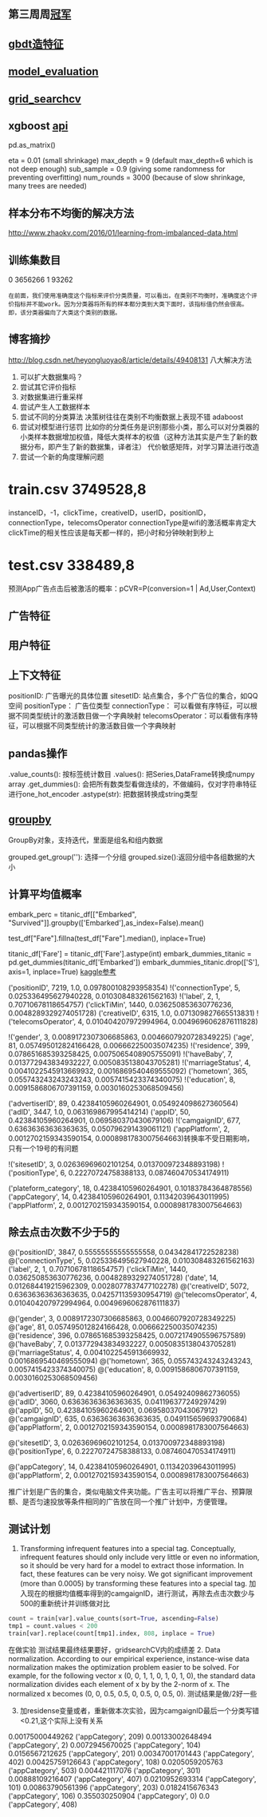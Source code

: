 ## 第三周周[冠军](https://mp.weixin.qq.com/s?__biz=MzIzMzgzOTUxNA==&mid=2247483744&idx=1&sn=9047363de25d34f68c73aec1b2d60152&chksm=e8fecf95df8946833f72cde2d77ea1d37cb61716b322d566bd35d3f6e6911b0501b49630aceb&scene=0&pass_ticket=Co8P5rzD4IiIM8T07ZtbM%2BPex1nHhxHlTWchrTphSYhSOct0S1YpEqViVqty9Mz2#rd)
## [gbdt造特征](http://breezedeus.github.io/2014/11/19/breezedeus-feature-mining-gbdt.html)
## [model_evaluation](http://scikit-learn.org/stable/modules/model_evaluation.html#scoring-parameter)
## [grid_searchcv](http://scikit-learn.org/stable/modules/generated/sklearn.model_selection.GridSearchCV.html#sklearn.model_selection.GridSearchCV)
## xgboost [api](http://xgboost.readthedocs.io/en/latest/python/python_api.html#module-xgboost.sklearn)
<!--获得对应矩阵-->
pd.as_matrix()

 <!--parameter-->
eta = 0.01 (small shrinkage)
max_depth = 9 (default max_depth=6 which is not deep enough)
sub_sample = 0.9 (giving some randomness for preventing overfitting)
num_rounds = 3000 (because of slow shrinkage, many trees are needed)


## 样本分布不均衡的解决方法
http://www.zhaokv.com/2016/01/learning-from-imbalanced-data.html

## 训练集数目
0    3656266
1      93262
```
在前面，我们使用准确度这个指标来评价分类质量，可以看出，在类别不均衡时，准确度这个评价指标并不能work。因为分类器将所有的样本都分类到大类下面时，该指标值仍然会很高。即，该分类器偏向了大类这个类别的数据。
```
## 博客摘抄
http://blog.csdn.net/heyongluoyao8/article/details/49408131
八大解决方法
1. 可以扩大数据集吗？ 
2. 尝试其它评价指标 
3. 对数据集进行重采样 
4. 尝试产生人工数据样本 
5. 尝试不同的分类算法 
    决策树往往在类别不均衡数据上表现不错
    adaboost
6. 尝试对模型进行惩罚 
    比如你的分类任务是识别那些小类，那么可以对分类器的小类样本数据增加权值，降低大类样本的权值（这种方法其实是产生了新的数据分布，即产生了新的数据集，译者注）
    代价敏感矩阵，对学习算法进行改造
7. 尝试一个新的角度理解问题 

# train.csv 3749528,8
instanceID，-1，clickTime，creativeID，userID，positionID，connectionType，telecomsOperator
connectionType是wifi的激活概率肯定大
clickTime的相关性应该是每天都一样的，把小时和分钟映射到秒上
# test.csv 338489,8

预测App广告点击后被激活的概率：pCVR=P(conversion=1 | Ad,User,Context)
## 广告特征
## 用户特征
## 上下文特征
positionID:      广告曝光的具体位置
sitesetID:       站点集合，多个广告位的集合，如QQ空间
positionType：   广告位类型
connectionType： 可以看做有序特征，可以根据不同类型统计的激活数目做一个字典映射
telecomsOperator：可以看做有序特征，可以根据不同类型统计的激活数目做一个字典映射


## pandas操作
.value_counts(): 按标签统计数目
.values(): 把Series,DataFrame转换成numpy array
.get_dummies(): 会把所有数类型看做连续的，不做编码，仅对字符串特征进行one_hot_encoder
.astype(str): 把数据转换成string类型

## [groupby](https://my.oschina.net/lionets/blog/280332)
GroupBy对象，支持迭代，里面是组名和组内数据

grouped.get_group(''): 选择一个分组
grouped.size():返回分组中各组数据的大小


## 计算平均值概率
<!--as_index=False?-->
embark_perc = titanic_df[["Embarked", "Survived"]].groupby(['Embarked'],as_index=False).mean()
<!--inplace 替换-->
test_df["Fare"].fillna(test_df["Fare"].median(), inplace=True)
<!--convert number type -->
titanic_df['Fare'] = titanic_df['Fare'].astype(int)
embark_dummies_titanic  = pd.get_dummies(titanic_df['Embarked'])
embark_dummies_titanic.drop(['S'], axis=1, inplace=True)
[kaggle参考](https://www.kaggle.com/lxghust/a-journey-through-titanic-de4d36-test/editnb)

<!--train-->
('positionID', 7219, 1.0, 0.097800108293958354)
!('connectionType', 5, 0.025336495627940228, 0.010308483261562163)
!('label', 2, 1, 0.70710678118654757)
('clickTiMin', 1440, 0.036250853630776236, 0.0048289329274051728)
('creativeID', 6315, 1.0, 0.071309827665513831)
!('telecomsOperator', 4, 0.010404207972994964, 0.0049696062876111828)
<!--user-->
!('gender', 3, 0.0089172307306685863, 0.0046607920728349225)
('age', 81, 0.057495012824166428, 0.006662250035074235)
!('residence', 399, 0.078651685393258425, 0.0075065408905755091)
!('haveBaby', 7, 0.013772943834932227, 0.0050835138043705281)
!('marriageStatus', 4, 0.0041022545913669932, 0.0016869540469555092)
('hometown', 365, 0.055743243243243243, 0.0057415423374340075)
!('education', 8, 0.0091586806707391159, 0.0030160253068509456)
<!--ad-->
('advertiserID', 89, 0.42384105960264901, 0.054924098627360564)
('adID', 3447, 1.0, 0.063169867995414214)
('appID', 50, 0.42384105960264901, 0.069580370430679106)
!('camgaignID', 677, 0.63636363636363635, 0.050796291439061121)
('appPlatform', 2, 0.0012702159343590154, 0.0008981783007564663)转换率不受日期影响，只有一个19号的有问题
<!--position-->
!('sitesetID', 3, 0.02636969602101254, 0.013700972348893198)
!('positionType', 6, 0.22270724758388133, 0.087460470534174911)
<!--appcategory-->
('plateform_category', 18, 0.42384105960264901, 0.10183784364878556)
('appCategory', 14, 0.42384105960264901, 0.11342039643011995)
('appPlatform', 2, 0.0012702159343590154, 0.0008981783007564663)


## 除去点击次数不少于5的
<!--train-->
@('positionID', 3847, 0.55555555555555558, 0.04342841722528238)
@('connectionType', 5, 0.025336495627940228, 0.010308483261562163)
('label', 2, 1, 0.70710678118654757)
('clickTiMin', 1440, 0.036250853630776236, 0.0048289329274051728)
('date', 14, 0.012684419215962309, 0.0028077837477102278)
@('creativeID', 5072, 0.63636363636363635, 0.042571135930954719)
@('telecomsOperator', 4, 0.010404207972994964, 0.0049696062876111837)
<!--user-->
@('gender', 3, 0.0089172307306685863, 0.0046607920728349225)
@('age', 81, 0.057495012824166428, 0.006662250035074235)
@('residence', 396, 0.078651685393258425, 0.0072174905596757589)
@('haveBaby', 7, 0.013772943834932227, 0.0050835138043705281)
@('marriageStatus', 4, 0.0041022545913669932, 0.0016869540469555094)
@('hometown', 365, 0.055743243243243243, 0.0057415423374340075)
@('education', 8, 0.0091586806707391159, 0.0030160253068509456)
<!--ad-->
@('advertiserID', 89, 0.42384105960264901, 0.05492409862736055)
@('adID', 3060, 0.63636363636363635, 0.041196377249297429)
@('appID', 50, 0.42384105960264901, 0.06958037043067912)
@('camgaignID', 635, 0.63636363636363635, 0.049115659693790684)
@('appPlatform', 2, 0.0012702159343590154, 0.0008981783007564663)
<!--position-->
@('sitesetID', 3, 0.02636969602101254, 0.013700972348893198)
@('positionType', 6, 0.22270724758388133, 0.087460470534174911)
<!--appCategory-->
<!--('plateform_category', 18, 0.42384105960264901, 0.10183784364878556)-->
@('appCategory', 14, 0.42384105960264901, 0.11342039643011995)
@('appPlatform', 2, 0.0012702159343590154, 0.0008981783007564663)

<!--camgaignID-->
推广计划是广告的集合，类似电脑文件夹功能。广告主可以将推广平台、预算限额、是否匀速投放等条件相同的广告放在同一个推广计划中，方便管理。


## 测试计划
1. Transforming infrequent features into a special tag. Conceptually, infrequent
features should only include very little or even no information, so it
should be very hard for a model to extract those information. In fact, these
features can be very noisy. We got significant improvement (more than 0.0005)
by transforming these features into a special tag.
加入现在的根据均值概率得到的camgaignID，进行测试，再除去点击次数少与500的重新统计并训练做对比
```python
count = train[var].value_counts(sort=True, ascending=False)
tmp1 = count.values < 200
train[var].replace(count[tmp1].index, 808, inplace = True)
```
在做实验
测试结果最终结果要好，gridsearchCV内的成绩差
2. Data normalization. According to our empirical experience, instance-wise
data normalization makes the optimization problem easier to be solved.
For example, for the following vector x
(0, 0, 1, 1, 0, 1, 0, 1, 0),
the standard data normalization divides each element of x by by the 2-norm
of x. The normalized x becomes
(0, 0, 0.5, 0.5, 0, 0.5, 0, 0.5, 0).
测试结果是做/2好一些

3. 加residense变量或者，重新做本次实验，因为camgaignID最后一个分类写错<0.21,这个实际上没有关系


0.00175000449262
('appCategory', 209)
0.00133002648494
('appCategory', 2)
0.0072945670025
('appCategory', 104)
0.0156567212625
('appCategory', 201)
0.00347001701443
('appCategory', 402)
0.00425759126643
('appCategory', 108)
0.0205059205763
('appCategory', 503)
0.004421117076
('appCategory', 301)
0.00888109216407
('appCategory', 407)
0.0210952693314
('appCategory', 101)
0.00863790561396
('appCategory', 203)
0.0182415676343
('appCategory', 106)
0.355030250904
('appCategory', 0)
0.0
('appCategory', 408)

